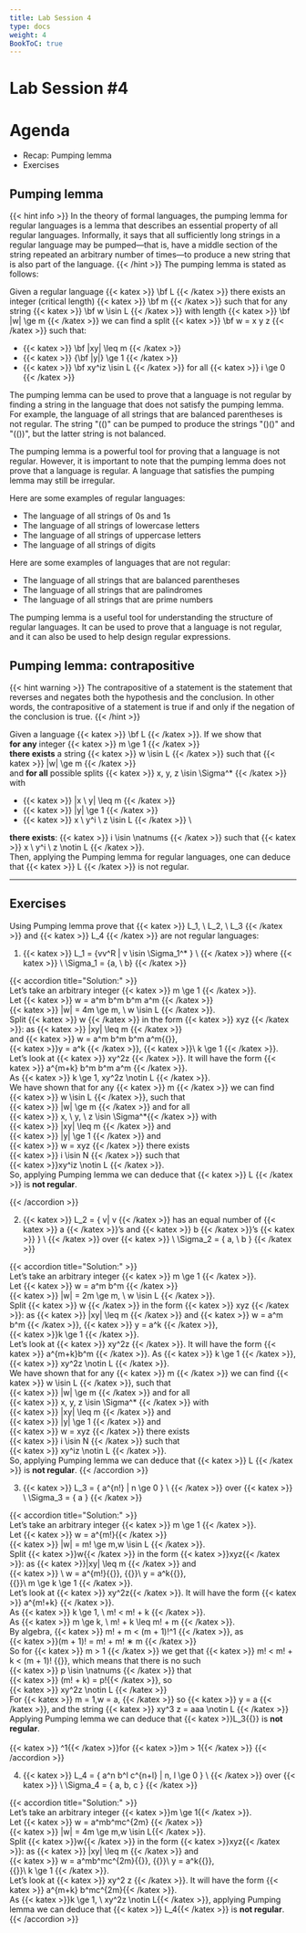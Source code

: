 ```yaml
---
title: Lab Session 4
type: docs
weight: 4
BookToC: true
---
```

# **Lab Session #4**

# **Agenda**

- Recap: Pumping lemma
- Exercises  

## **Pumping lemma**

{{< hint info >}}
In the theory of formal languages, the pumping lemma for regular languages is a lemma that describes an essential property of all regular languages. Informally, it says that all sufficiently long strings in a regular language may be pumped—that is, have a middle section of the string repeated an arbitrary number of times—to produce a new string that is also part of the language.
{{< /hint >}}
The pumping lemma is stated as follows:

Given a regular language {{< katex >}} \bf L {{< /katex >}} there exists an integer (critical length) {{< katex >}} \bf m {{< /katex >}} such that for any string {{< katex >}} \bf w \isin L {{< /katex >}} with length {{< katex >}} \bf |w| \ge m {{< /katex >}} we can find a split {{< katex >}} \bf w = x y z {{< /katex >}} such that:
- {{< katex >}} \bf |xy| \leq m {{< /katex >}}
- {{< katex >}} {\bf |y|} \ge 1 {{< /katex >}}
- {{< katex >}} \bf xy^iz \isin L {{< /katex >}} for all {{< katex >}} i \ge 0 {{< /katex >}}

The pumping lemma can be used to prove that a language is not regular by finding a string in the language that does not satisfy the pumping lemma. For example, the language of all strings that are balanced parentheses is not regular. The string "(()" can be pumped to produce the strings "()()" and "(())", but the latter string is not balanced.

The pumping lemma is a powerful tool for proving that a language is not regular. However, it is important to note that the pumping lemma does not prove that a language is regular. A language that satisfies the pumping lemma may still be irregular.

Here are some examples of regular languages:

- The language of all strings of 0s and 1s
- The language of all strings of lowercase letters
- The language of all strings of uppercase letters
- The language of all strings of digits

Here are some examples of languages that are not regular:

- The language of all strings that are balanced parentheses
- The language of all strings that are palindromes
- The language of all strings that are prime numbers
  
The pumping lemma is a useful tool for understanding the structure of regular languages. It can be used to prove that a language is not regular, and it can also be used to help design regular expressions.


## **Pumping lemma: contrapositive**

{{< hint warning >}}
The contrapositive of a statement is the statement that reverses and negates both the hypothesis and the conclusion. In other words, the contrapositive of a statement is true if and only if the negation of the conclusion is true.
{{< /hint >}}

Given a language {{< katex >}} \bf L {{< /katex >}}. If we show that \
**for any** integer {{< katex >}} m \ge 1 {{< /katex >}} \
**there exists** a string {{< katex >}} w \isin L {{< /katex >}} such that {{< katex >}} |w| \ge m {{< /katex >}} \
and **for all** possible splits {{< katex >}} x, y, z \isin \Sigma^* {{< /katex >}} with
- {{< katex >}} |x \ y| \leq m {{< /katex >}}
- {{< katex >}} |y| \ge 1 {{< /katex >}}
- {{< katex >}} x \ y^i \ z \isin L {{< /katex >}} \

**there exists**: {{< katex >}} i \isin \natnums {{< /katex >}}
such that {{< katex >}} x \ y^i \ z \notin L {{< /katex >}}. \
Then, applying the Pumping lemma for regular languages, one can
deduce that {{< katex >}} L {{< /katex >}} is not regular.

---
## **Exercises**
Using Pumping lemma prove that {{< katex >}} L_1, \ L_2, \ L_3 {{< /katex >}} and {{< katex >}} L_4 {{< /katex >}} are not regular
languages:
1. {{< katex >}} L_1 = \{vv^R | v \isin \Sigma_1^* \} \ {{< /katex >}}  where  {{< katex >}} \ \Sigma_1 = \{a, \ b\} {{< /katex >}}

{{< accordion title="Solution:" >}}
<br>
Let’s take an arbitrary integer {{< katex >}} m \ge 1 {{< /katex >}}. <br>
Let {{< katex >}} w = a^m b^m b^m a^m {{< /katex >}} <br>
{{< katex >}} |w| = 4m \ge m, \ w \isin L {{< /katex >}}. <br>
Split {{< katex >}} w {{< /katex >}} in the form {{< katex >}} xyz {{< /katex >}}: as {{< katex >}} |xy| \leq m {{< /katex >}}  
and <span style="white-space: nowrap;">{{< katex >}} w = a^m b^m b^m a^m{{</katex>}},</span> 
<span style="white-space: nowrap;">{{< katex >}}y = a^k {{< /katex >}},</span>
<span style="white-space: nowrap;">{{< katex >}}\ k \ge 1 {{< /katex >}}.</span> <br>
Let’s look at {{< katex >}} xy^2z {{< /katex >}}.
It will have the form {{< katex >}} a^{m+k} b^m b^m a^m {{< /katex >}}. <br>
As {{< katex >}} k \ge 1, xy^2z \notin L {{< /katex >}}. <br>
We have shown that for any {{< katex >}} m {{< /katex >}} we can find
<span style="white-space: nowrap;">{{< katex >}} w \isin L {{< /katex >}}</span>, such that
<span style="white-space: nowrap;">{{< katex >}} |w| \ge m {{< /katex >}} </span>
and for all
<span style="white-space: nowrap;">{{< katex >}} x, \ y, \ z \isin \Sigma^*{{< /katex >}}</span> with
<span style="white-space: nowrap;">{{< katex >}} |xy| \leq m {{< /katex >}}</span> and
<span style="white-space: nowrap;">{{< katex >}} |y| \ge 1 {{< /katex >}}</span> and
<span style="white-space: nowrap;">{{< katex >}} w = xyz {{< /katex >}}</span> there exists 
<span style="white-space: nowrap;">{{< katex >}} i \isin N {{< /katex >}}</span> such that
<span style="white-space: nowrap;">{{< katex >}}xy^iz \notin L {{< /katex >}}.</span> <br>
So, applying Pumping lemma we can deduce that {{< katex >}} L {{< /katex >}} is <strong>not regular</strong>.

{{< /accordion >}}

2. {{< katex >}} L_2 = \{ v| v {{< /katex >}} has an equal number of {{< katex >}} a {{< /katex >}}’s and {{< katex >}} b {{< /katex >}}’s
{{< katex >}} \} \ {{< /katex >}} over {{< katex >}} \ \Sigma_2 = \{ a, \ b \} {{< /katex >}}

{{< accordion title="Solution:" >}}
<br>
Let’s take an arbitrary integer {{< katex >}} m \ge 1 {{< /katex >}}. <br>
Let {{< katex >}} w = a^m b^m {{< /katex >}} <br>
{{< katex >}} |w| = 2m \ge m, \ w \isin L {{< /katex >}}. <br>
Split {{< katex >}} w {{< /katex >}} in the form {{< katex >}} xyz {{< /katex >}}: 
as {{< katex >}} |xy| \leq m {{< /katex >}} and {{< katex >}} w = a^m b^m {{< /katex >}},
<span style="white-space: nowrap;">{{< katex >}} y = a^k {{< /katex >}},</span>
<span style="white-space: nowrap;">{{< katex >}}k \ge 1 {{< /katex >}}.</span> <br>
Let’s look at {{< katex >}} xy^2z {{< /katex >}}. It will have the form
{{< katex >}} a^{m+k}b^m {{< /katex >}}. As 
<span style="white-space: nowrap;">{{< katex >}} k \ge 1 {{< /katex >}},</span>
<span style="white-space: nowrap;">{{< katex >}} xy^2z \notin L {{< /katex >}}.</span> <br>
We have shown that for any {{< katex >}} m {{< /katex >}} we can find 
{{< katex >}} w \isin L {{< /katex >}}, such that
<span style="white-space: nowrap;">{{< katex >}} |w| \ge m {{< /katex >}}</span> and for all
<span style="white-space: nowrap;">{{< katex >}} x, y, z \isin \Sigma^* {{< /katex >}}</span> with
<span style="white-space: nowrap;">{{< katex >}} |xy| \leq m {{< /katex >}}</span> and
<span style="white-space: nowrap;">{{< katex >}} |y| \ge 1 {{< /katex >}}</span> and
<span style="white-space: nowrap;">{{< katex >}} w = xyz {{< /katex >}}</span> there exists
<span style="white-space: nowrap;">{{< katex >}} i \isin N {{< /katex >}} </span> such that
<span style="white-space: nowrap;">{{< katex >}} xy^iz \notin L {{< /katex >}}.</span> <br>
So, applying Pumping lemma we can deduce that {{< katex >}} L {{< /katex >}} is <strong>not regular</strong>.
{{< /accordion >}}

3. {{< katex >}} L_3 = \{ a^{n!} | n \ge 0 \} \ {{< /katex >}}  over {{< katex >}} \ \Sigma_3 = \{ a \} {{< /katex >}}

{{< accordion title="Solution:" >}}
<br>
Let’s take an arbitrary integer {{< katex >}} m \ge 1 {{< /katex >}}. <br>
Let {{< katex >}} w = a^{m!}{{< /katex >}} <br>
{{< katex >}} |w| = m! \ge m,w \isin L {{< /katex >}}. <br>
Split {{< katex >}}w{{< /katex >}} in the form {{< katex >}}xyz{{< /katex >}}:
as {{< katex >}}|xy| \leq m {{< /katex >}} and
<span style="white-space: nowrap;">{{< katex >}} \ w = a^{m!}{{</katex>}}, </span>
<span style="white-space: nowrap;">{{<katex>}}\ y = a^k{{</katex>}},</span>
<span style="white-space: nowrap;">{{<katex>}}\ m \ge k \ge 1 {{< /katex >}}.</span> <br>
Let’s look at {{< katex >}} xy^2z{{< /katex >}}. It will have the form
{{< katex >}} a^{m!+k} {{< /katex >}}. <br>
As {{< katex >}} k \ge 1, \ m! < m! + k {{< /katex >}}. <br>
As {{< katex >}} m \ge k, \ m! + k \leq m! + m {{< /katex >}}. <br>
By algebra, {{< katex >}} m! + m < (m + 1)!^1 {{< /katex >}}, as
<span style="white-space: nowrap;">{{< katex >}}(m + 1)! = m! + m! ∗ m {{< /katex >}}</span> <br>
So for {{< katex >}} m > 1 {{< /katex >}} we get that
{{< katex >}} m! < m! + k < (m + 1)! {{</katex >}},
which means  that there is no such
<span style="white-space: nowrap;">{{< katex >}} p \isin \natnums {{< /katex >}}</span> that
<span style="white-space: nowrap;">{{< katex >}} (m! + k) = p!{{< /katex >}}, </span>
so <span style="white-space: nowrap;">{{< katex >}} xy^2z \notin L {{< /katex >}}</span><br>
For {{< katex >}} m = 1,w = a, {{< /katex >}} 
so {{< katex >}} y = a {{< /katex >}}, and the string
<span style="white-space: nowrap;">{{< katex >}} xy^3 z = aaa \notin L {{< /katex >}}</span>
Applying Pumping lemma we can deduce that {{< katex >}}L_3{{</katex >}} is <strong>not regular</strong>. <br> <br>
<span style="font-size: 14px;"> {{< katex >}} ^1{{< /katex >}}for {{< katex >}}m > 1{{< /katex >}} </span>
{{< /accordion >}}

4. {{< katex >}} L_4 = \{ a^n b^l c^{n+l} | n, l \ge 0 \} \ {{< /katex >}} over {{< katex >}} \ \Sigma_4 = \{ a, b, c \} {{< /katex >}}

{{< accordion title="Solution:" >}}
<br>
Let’s take an arbitrary integer {{< katex >}}m \ge 1{{< /katex >}}. <br>
Let {{< katex >}} w = a^mb^mc^{2m} {{< /katex >}}<br>
{{< katex >}} |w| = 4m \ge m,w \isin L{{< /katex >}}. <br>
Split {{< katex >}}w{{< /katex >}} in the form {{< katex >}}xyz{{< /katex >}}:
as {{< katex >}} |xy| \leq m {{< /katex >}} and
<span style="white-space: nowrap;">{{< katex >}} w = a^mb^mc^{2m}{{</katex>}},</span>
<span style="white-space: nowrap;">{{<katex>}}\ y = a^k{{</katex>}},</span>
<span style="white-space: nowrap;">{{<katex>}}\ k \ge 1 {{< /katex >}}.</span> <br>
Let’s look at {{< katex >}} xy^2 z {{< /katex >}}. 
It will have the form {{< katex >}} a^{m+k} b^mc^{2m}{{< /katex >}}. <br>
As {{< katex >}}k \ge 1, \ xy^2z \notin L{{< /katex >}}, applying Pumping lemma we can deduce that
{{< katex >}} L_4{{< /katex >}} is <strong>not regular</strong>.
{{< /accordion >}}